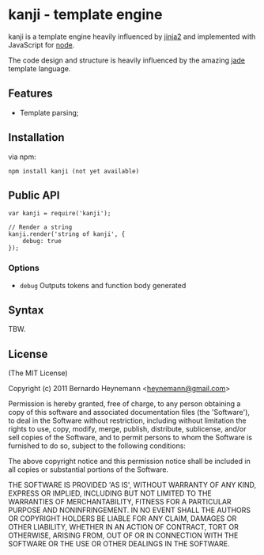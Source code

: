 
# kanji - template engine

kanji is a template engine heavily influenced by
[jinja2](http://jinja.pocoo.org/) and implemented with JavaScript for [node](http://nodejs.org).

The code design and structure is heavily influenced by the amazing
[jade](http://jade-lang.com/) template language.

## Features

  - Template parsing;

## Installation

via npm:

    npm install kanji (not yet available)

## Public API

    var kanji = require('kanji');

    // Render a string
    kanji.render('string of kanji', {
        debug: true
    });

### Options

 - `debug`     Outputs tokens and function body generated

## Syntax

TBW.

## License 

(The MIT License)

Copyright (c) 2011 Bernardo Heynemann &lt;heynemann@gmail.com&gt;

Permission is hereby granted, free of charge, to any person obtaining
a copy of this software and associated documentation files (the
'Software'), to deal in the Software without restriction, including
without limitation the rights to use, copy, modify, merge, publish,
distribute, sublicense, and/or sell copies of the Software, and to
permit persons to whom the Software is furnished to do so, subject to
the following conditions:

The above copyright notice and this permission notice shall be
included in all copies or substantial portions of the Software.

THE SOFTWARE IS PROVIDED 'AS IS', WITHOUT WARRANTY OF ANY KIND,
EXPRESS OR IMPLIED, INCLUDING BUT NOT LIMITED TO THE WARRANTIES OF
MERCHANTABILITY, FITNESS FOR A PARTICULAR PURPOSE AND NONINFRINGEMENT.
IN NO EVENT SHALL THE AUTHORS OR COPYRIGHT HOLDERS BE LIABLE FOR ANY
CLAIM, DAMAGES OR OTHER LIABILITY, WHETHER IN AN ACTION OF CONTRACT,
TORT OR OTHERWISE, ARISING FROM, OUT OF OR IN CONNECTION WITH THE
SOFTWARE OR THE USE OR OTHER DEALINGS IN THE SOFTWARE.
